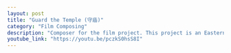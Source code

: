 ```yaml
---
layout: post
title: "Guard the Temple (守庙)"
category: "Film Composing"
description: "Composer for the film project. This project is an Eastern short film that employs traditional Chinese music composition techniques and ethnic instruments. Nearly all the sounds in the film are realized through music.Won the Chinese Animation Society Award (Student Category)"
youtube_link: "https://youtu.be/pczkS0hsS8I"
---
```

